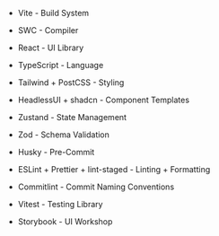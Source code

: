 - Vite - Build System
- SWC - Compiler
- React - UI Library
- TypeScript - Language

- Tailwind + PostCSS - Styling
- HeadlessUI + shadcn - Component Templates
- Zustand - State Management
- Zod - Schema Validation

- Husky - Pre-Commit
- ESLint + Prettier + lint-staged - Linting + Formatting
- Commitlint - Commit Naming Conventions
- Vitest - Testing Library
- Storybook - UI Workshop
